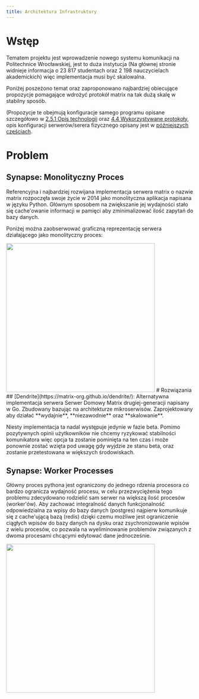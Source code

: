 ```yaml
---
title: Architektura Infrastruktury
---
```

# Wstęp
Tematem projektu jest wprowadzenie nowego systemu komunikacji na Politechnice Wrocławskiej, 
jest to duża instytucja (Na głównej stronie widnieje informacja o 23 817 studentach oraz 2 198 nauczycielach akademickich) więc implementacja musi być skalowalna. 

Poniżej poszeżono temat oraz zaproponowano najbardziej obiecujące propozycje pomagające wdrożyć protokół matrix na tak dużą skalę w stabilny sposób. 

(Propozycje te obejmują konfiguracje samego programu opisane szczegółowo w [2.5.1 Opis technologii](docs/studium-wykonalnosci/projekt-uslug/opis-technologii.md) oraz [4.4 Wykorzystywane protokoły](docs/protokoly/matrix/index.md), opis konfiguracji serwerów/serera fizycznego opisany jest w [późniejszych częściach](modele-infrastruktury.md).

# Problem
## Synapse: Monolityczny Proces
Referencyjna i najbardziej rozwijana implementacja serwera matrix o nazwie matrix rozpoczęła swoje życie w 2014 jako monolityczna aplikacja napisana w języku Python. Głównym sposobem na zwiększanie jej wydajności stało się cache'owanie informacji w pamięci aby zminimalizować ilość zapytań do bazy danych.

Poniżej można zaobserwować graficzną reprezentację serwera działającego jako monolityczny proces:

<!--![Monolityczny Matrix](synapse-monolith.png)-->
<!-- ![Monolityczny Matrix](https://matrix.org/blog/img/2020-11-03-synapse1.png){ width="450" } -->
<img src="https://matrix.org/blog/img/2020-11-03-synapse1.png" width="400">
# Rozwiązania
## [Dendrite](https://matrix-org.github.io/dendrite/): Alternatywna implementacja serwera
Serwer Domowy Matrix drugiej-generacji napisany w Go. Zbudowany bazując na architekturze mikroserwisów. Zaprojektowany aby działać **wydajnie**, **niezawodnie** oraz **skalowanie**.

Niesty implementacja ta nadal występuje jedynie w fazie beta. Pomimo pozytywnych opinii użytkowników nie chcemy ryzykować stabilności komunikatora więc opcja ta zostanie pominięta na ten czas i może ponownie zostać wzięta pod uwagę gdy wyjdzie ze stanu beta, oraz zostanie przetestowana w większych środowiskach.

## Synapse: Worker Processes
Główny proces pythona jest ograniczony do jednego rdzenia procesora co bardzo ogranicza wydajność procesu, w celu przezwyciężenia tego problemu zdecydowano rodzielić sam serwer na większą ilość procesów (worker'ów). Aby zachować integralność danych funkcjonalność odpowiedzialna za wpisy do bazy danych (postgres) najpierw komunikuje się z cache'ującą bazą (redis) dzięki czemu możliwe jest ograniczenie ciągłych wpisów do bazy danych na dysku oraz zsychronizowanie wpisów z wielu procesów, co pozwala na wyeliminowanie problemów związanych z dwoma procesami chcącymi edytować dane jednocześnie. 

<!-- Poniżej można zaobserwować rozwinięty zbiór usług oraz ich interakcje, dzięki którym można usprawnić skalowalność serwera synapse. -->

<img src="https://matrix.org/blog/img/2020-11-03-synapse3.png" width="400">
<!-- ![Synaplse Pub/Sub Model](https://matrix.org/blog/img/2020-11-03-synapse3.png){ width="450" } -->
<!-- TODO: Naprawić żeby ładnie wyglądało w PDFie
## Duże zużycie zasobów

Warto zaznaczyć, że federacja z większymi serwerami łączy się ze znacznym zwiększeniem zasobów.

Jednym z sgerowanych rozwiązań jest ograniczenie federacji jedynie do wewnętrznych usług lub w przypadku implementacji monolitycznej wyłączenia jej całkowicie
-->
**Materiały referencyjne:**

- [Fakty i Liczby | Politechnika Wrocławska - pwr.edu.pl](https://pwr.edu.pl/uczelnia/informacje-ogolne/fakty-i-liczby)
- [Blog Matrix.org: How we fixed Synapse's scalability!](https://matrix.org/blog/2020/11/03/how-we-fixed-synapses-scalability)
